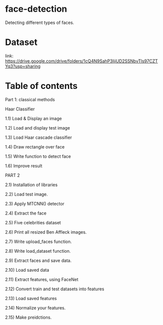 # face-detection
Detecting different types of faces.

# Dataset
link: https://drive.google.com/drive/folders/1cQ4N9SahP3IjiUD2SSNbvTls97CZTYq3?usp=sharing

# Table of contents

 Part 1: classical methods
 
 Haar Classifier
 
 1.1) Load & Display an image
 
 1.2) Load and display test image
 
 1.3) Load Haar cascade classifier
 
 1.4) Draw rectangle over face
 
 1.5) Write function to detect face
 
 1.6) Improve result
 
 PART 2
 
 2.1) Installation of libraries
 
 2.2) Load test image.
 
 2.3) Apply MTCNN() detector
 
 2.4) Extract the face
 
 2.5) Five celebrities dataset
 
 2.6) Print all resized Ben Affleck images.
 
 2.7) Write upload_faces function.
 
 2.8) Write load_dataset function.
 
 2.9) Extract faces and save data.
 
 2.10) Load saved data
 
 2.11) Extract features, using FaceNet
 
 2.12) Convert train and test datasets into features
 
 2.13) Load saved features
 
 2.14) Normalize your features.
 
 2.15) Make preidctions.
 
